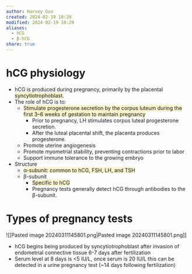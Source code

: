 ```yaml
---
author: Harvey Guo
created: 2024-02-19 10:29
modified: 2024-02-19 10:29
aliases:
  - hCG
  - β-hCG
share: true
---
```

# hCG physiology
- hCG is produced during pregnancy, primarily by the placental <span style="background:rgba(240, 200, 0, 0.2)">syncytiotrophoblast</span>.
- The role of hCG is to:  
	- <span style="background:rgba(240, 200, 0, 0.2)">Stimulate progesterone secretion by the corpus luteum during the first 3–6 weeks of gestation to maintain pregnancy</span>  
		- Prior to pregnancy, LH stimulates corpus luteal progesterone secretion.  
		- After the luteal placental shift, the placenta produces progesterone.  
	- Promote uterine angiogenesis
	- Promote myometrial stability, preventing contractions prior to labor
	- Support immune tolerance to the growing embryo 
- Structure
	- <span style="background:rgba(240, 200, 0, 0.2)">α-subunit: common to hCG, FSH, LH, and TSH </span>
	- β-subunit
		- <span style="background:rgba(240, 200, 0, 0.2)">Specific to hCG </span>
		- Pregnancy tests generally detect hCG through antibodies to the β-subunit.
# Types of pregnancy tests
![[Pasted image 20240311145801.png|Pasted image 20240311145801.png]]
- hCG begins being produced by syncytiotrophoblast after invasion of endometrial connective tissue 6-7 days after fertilization
- Serum level at 8 days is <5 IU/L, once serum is 20 IU/L this can be detected in a urine pregnancy test (~14 days following fertilization)